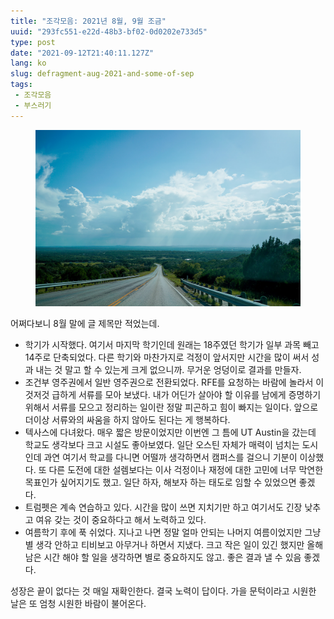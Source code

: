 ```yaml
---
title: "조각모음: 2021년 8월, 9월 조금"
uuid: "293fc551-e22d-48b3-bf02-0d0202e733d5"
type: post
date: "2021-09-12T21:40:11.127Z"
lang: ko
slug: defragment-aug-2021-and-some-of-sep
tags:
 - 조각모음
 - 부스러기
---
```


<figure>

![](./texas.jpg)

</figure>

어쩌다보니 8월 말에 글 제목만 적었는데.

- 학기가 시작했다. 여기서 마지막 학기인데 원래는 18주였던 학기가 일부 과목 빼고 14주로 단축되었다. 다른 학기와 마찬가지로 걱정이 앞서지만 시간을 많이 써서 성과 내는 것 말고 할 수 있는게 크게 없으니까. 무거운 엉덩이로 결과를 만들자.
- 조건부 영주권에서 일반 영주권으로 전환되었다. RFE를 요청하는 바람에 놀라서 이것저것 급하게 서류를 모아 보냈다. 내가 어딘가 살아야 할 이유를 남에게 증명하기 위해서 서류를 모으고 정리하는 일이란 정말 피곤하고 힘이 빠지는 일이다. 앞으로 더이상 서류와의 싸움을 하지 않아도 된다는 게 행복하다.
- 텍사스에 다녀왔다. 매우 짧은 방문이었지만 이번엔 그 틈에 UT Austin을 갔는데 학교도 생각보다 크고 시설도 좋아보였다. 일단 오스틴 자체가 매력이 넘치는 도시인데 과연 여기서 학교를 다니면 어떨까 생각하면서 캠퍼스를 걸으니 기분이 이상했다. 또 다른 도전에 대한 설렘보다는 이사 걱정이나 재정에 대한 고민에 너무 막연한 목표인가 싶어지기도 했고. 일단 하자, 해보자 하는 태도로 임할 수 있었으면 좋겠다.
- 트럼펫은 계속 연습하고 있다. 시간을 많이 쓰면 지치기만 하고 여기서도 긴장 낮추고 여유 갖는 것이 중요하다고 해서 노력하고 있다.
- 여름학기 후에 푹 쉬었다. 지나고 나면 정말 얼마 안되는 나머지 여름이었지만 그냥 별 생각 안하고 티비보고 아무거나 하면서 지냈다. 크고 작은 일이 있긴 했지만 올해 남은 시간 해야 할 일을 생각하면 별로 중요하지도 않고. 좋은 결과 낼 수 있음 좋겠다.

성장은 끝이 없다는 것 매일 재확인한다. 결국 노력이 답이다. 가을 문턱이라고 시원한 날은 또 엄청 시원한 바람이 불어온다.
